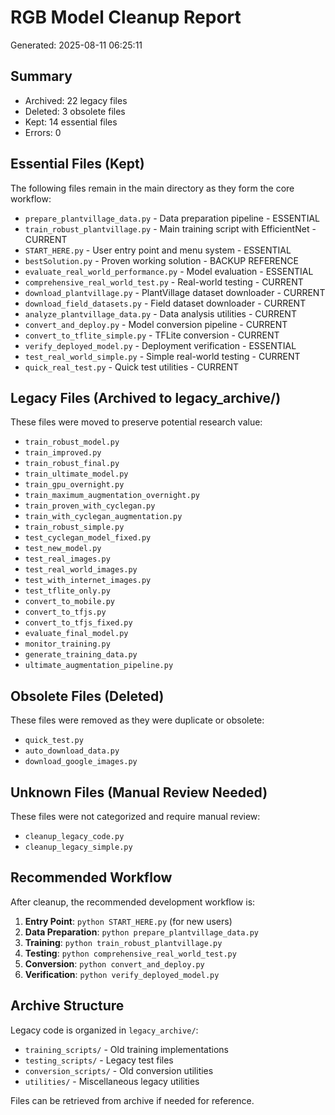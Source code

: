 # RGB Model Cleanup Report

Generated: 2025-08-11 06:25:11

## Summary
- Archived: 22 legacy files
- Deleted: 3 obsolete files
- Kept: 14 essential files
- Errors: 0

## Essential Files (Kept)
The following files remain in the main directory as they form the core workflow:

- `prepare_plantvillage_data.py` - Data preparation pipeline - ESSENTIAL
- `train_robust_plantvillage.py` - Main training script with EfficientNet - CURRENT
- `START_HERE.py` - User entry point and menu system - ESSENTIAL
- `bestSolution.py` - Proven working solution - BACKUP REFERENCE
- `evaluate_real_world_performance.py` - Model evaluation - ESSENTIAL
- `comprehensive_real_world_test.py` - Real-world testing - CURRENT
- `download_plantvillage.py` - PlantVillage dataset downloader - CURRENT
- `download_field_datasets.py` - Field dataset downloader - CURRENT
- `analyze_plantvillage_data.py` - Data analysis utilities - CURRENT
- `convert_and_deploy.py` - Model conversion pipeline - CURRENT
- `convert_to_tflite_simple.py` - TFLite conversion - CURRENT
- `verify_deployed_model.py` - Deployment verification - ESSENTIAL
- `test_real_world_simple.py` - Simple real-world testing - CURRENT
- `quick_real_test.py` - Quick test utilities - CURRENT


## Legacy Files (Archived to legacy_archive/)
These files were moved to preserve potential research value:

- `train_robust_model.py`
- `train_improved.py`
- `train_robust_final.py`
- `train_ultimate_model.py`
- `train_gpu_overnight.py`
- `train_maximum_augmentation_overnight.py`
- `train_proven_with_cyclegan.py`
- `train_with_cyclegan_augmentation.py`
- `train_robust_simple.py`
- `test_cyclegan_model_fixed.py`
- `test_new_model.py`
- `test_real_images.py`
- `test_real_world_images.py`
- `test_with_internet_images.py`
- `test_tflite_only.py`
- `convert_to_mobile.py`
- `convert_to_tfjs.py`
- `convert_to_tfjs_fixed.py`
- `evaluate_final_model.py`
- `monitor_training.py`
- `generate_training_data.py`
- `ultimate_augmentation_pipeline.py`


## Obsolete Files (Deleted)
These files were removed as they were duplicate or obsolete:

- `quick_test.py`
- `auto_download_data.py`
- `download_google_images.py`


## Unknown Files (Manual Review Needed)
These files were not categorized and require manual review:

- `cleanup_legacy_code.py`
- `cleanup_legacy_simple.py`


## Recommended Workflow
After cleanup, the recommended development workflow is:

1. **Entry Point**: `python START_HERE.py` (for new users)
2. **Data Preparation**: `python prepare_plantvillage_data.py`
3. **Training**: `python train_robust_plantvillage.py`
4. **Testing**: `python comprehensive_real_world_test.py`
5. **Conversion**: `python convert_and_deploy.py`
6. **Verification**: `python verify_deployed_model.py`

## Archive Structure
Legacy code is organized in `legacy_archive/`:
- `training_scripts/` - Old training implementations
- `testing_scripts/` - Legacy test files
- `conversion_scripts/` - Old conversion utilities
- `utilities/` - Miscellaneous legacy utilities

Files can be retrieved from archive if needed for reference.
